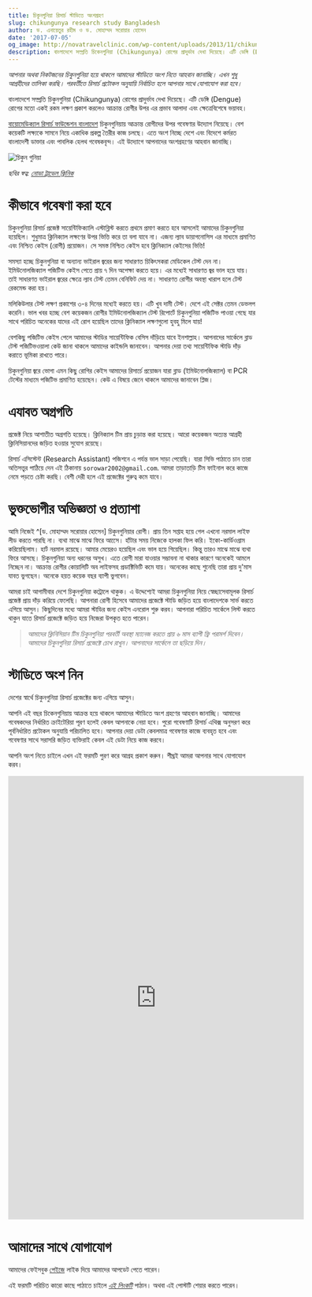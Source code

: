 ```yaml
---
title: চিকুনগুনিয়া রিসার্চ স্টাডিতে অংশগ্রহণ
slug: chikungunya research study Bangladesh
author: ড. এনায়েতুর রহীম ও ড. মোহাম্মদ সরোয়ার হোসেন
date: '2017-07-05'
og_image: http://novatravelclinic.com/wp-content/uploads/2013/11/chikungunya.jpg2_.png
description: বাংলাদেশে সম্প্রতি চিকেনগুনিয়া (Chikungunya) রোগের প্রাদুর্ভাব দেখা দিয়েছে। এটি ডেঙ্গি (Dengue) রোগের মতো একই রকম লক্ষণ প্রকাশ করলেও আক্রান্ত রোগীর উপর এর প্রভাব আলাদা এবং ক্ষেত্রেবিশেষে ভয়াবহ।
---
```


*আপনার অথবা নিকটজনের চিকুনগুনিয়া হয়ে থাকলে আমাদের স্টাডিতে অংশ নিতে আহবান জানাচ্ছি। এখন শুধু আগ্রহীদের তালিকা করছি। পরবর্তীতে রিসার্চ প্রটোকল অনুযায়ি নির্বাচিত হলে আপনার সাথে যোগাযোগ করা হবে।*

বাংলাদেশে সম্প্রতি চিকুনগুনিয়া (Chikungunya) রোগের প্রাদুর্ভাব দেখা দিয়েছে। এটি ডেঙ্গি (Dengue) রোগের মতো একই রকম লক্ষণ প্রকাশ করলেও আক্রান্ত রোগীর উপর এর প্রভাব আলাদা এবং ক্ষেত্রেবিশেষে ভয়াবহ।

[বায়োমেডিক্যাল রিসার্চ ফাউন্ডেশন বাংলাদেশ](http://brfbd.org/) চিকুনগুনিয়ায় আক্রান্ত রোগীদের উপর গবেষণার উদ্যোগ নিয়েছে। বেশ কয়েকটি লক্ষ্যকে সামনে নিয়ে একাধিক প্রকল্প তৈরীর কাজ চলছে। এতে অংশ নিচ্ছে দেশে এবং বিদেশে কর্মরত বাংলাদেশী ডাক্তার এবং পাবলিক হেলথ গবেষকবৃন্দ। এই উদ্যোগে আপনাদের অংশগ্রহণের আহবান জানাচ্ছি।



![চিকুন গুনিয়া](http://novatravelclinic.com/wp-content/uploads/2013/11/chikungunya.jpg2_.png)

*ছবির স্বত্ব: [নোভা ট্রাভেল ক্লিনিক](http://novatravelclinic.com)*


# কীভাবে গবেষণা করা হবে

চিকুনগুনিয়া রিসার্চ প্রজেক্ট সায়েন্টিফিক্যালি এস্টাব্লিস্ট করতে প্রথমে প্রমাণ করতে হবে আসলেই আমাদের চিকুনগুনিয়া হয়েছিল। শুধুমাত্র ক্লিনিক্যাল লক্ষণের উপর ভিত্তি করে তা বলা যাবে না। এজন্য ল্যাব ডায়াগনোসিস এর মাধ্যমে প্রমাণিত এবং নিশ্চিত কেইস (রোগী) প্রয়োজন। সে সমস্ত নিশ্চিত কেইস হবে ক্লিনিক্যাল কেইসের ভিত্তি!

সমস্যা হচ্ছে চিকুনগুনিয়া বা অন্যান্য ভাইরাল জ্বরের জন্য সাধারণত চিকিৎসকরা মেডিকেল টেস্ট দেন না। ইমিউনোলজিক্যাল পজিটিভ কেইস পেতে প্রায় ৭ দিন অপেক্ষা করতে হয়ে। এর মধ্যেই সাধারণত জ্বর ভাল হয়ে যায়। তাই সাধারণত ভাইরাল জ্বরের ক্ষেত্রে ল্যাব টেস্ট তেমন বেনিফিট দেয় না। সাধারণত রোগীর অবস্থা খারাপ হলে টেস্ট রেকমেন্ড করা হয়।

মলিকিউলার টেস্ট লক্ষণ প্রকাশের ৩-৪ দিনের মধ্যেই করতে হয়। এটি খুব দামী টেস্ট। দেশে এই সেক্টর তেমন ডেভলপ করেনি।
ভাল খবর হচ্ছে বেশ কয়েকজন রোগীর ইমিউনোলজিক্যাল টেস্ট রিপোর্টে চিকুনগুনিয়া পজিটিভ পাওয়া গেছে যার সাথে পরিচিত অনেকের যাদের এই রোগ হয়েছিল তাদের ক্লিনিক্যাল লক্ষণগুলো হুবহু মিলে যায়!

বেশকিছু পজিটিভ কেইস পেলে আমাদের স্টাডির সায়েন্টিফিক বেসিস দাঁড়িয়ে যাবে ইনশাল্লাহ। আপনাদের সার্কেলে ব্লাড টেস্ট পজিটিভওয়ালা কেউ জানা থাকলে আমাদের কাইন্ডলি জানাবেন। আপনার দেয়া তথ্য সায়েন্টিফিক স্টাডি দাঁড় করাতে ভূমিকা রাখতে পারে।

চিকুনগুনিয়া জ্বরে ভোগা এমন কিছু রোগির কেইস আমাদের রিসার্চে প্রয়োজন যারা ব্লাড (ইমিউনোলজিক্যাল) বা PCR টেস্টের মাধ্যমে পজিটিভ প্রমাণিত হয়েছেন। কেউ এ বিষয়ে জেনে থাকলে আমাদের জানাবেন প্লিজ।

# এযাবত অগ্রগতি

প্রজেক্ট নিয়ে আশাতীত অগ্রগতি হয়েছে। ক্লিনিক্যাল টিম প্রায় চুড়ান্ত করা হয়েছে। আরো কয়েকজন অত্যন্ত আগ্রহী ক্লিনিসিয়ানদের জড়িত হওয়ার সুযোগ রয়েছে।

রিসার্চ এসিস্টেন্ট (Research Assistant) পজিশনে এ পর্যন্ত ভাল সাড়া পেয়েছি। যারা সিভি পাঠাতে চান তারা অতিসত্ত্বর পাঠিয়ে দেন এই ঠিকানায় `sorowar2002@gmail.com`. আমরা তাড়াতাড়ি টিম ফাইনাল করে কাজে নেমে পড়তে চেষ্টা করছি। বেশী দেরী হলে এই প্রজেক্টের গুরুত্ব কমে যাবে।

# ভুক্তভোগীর অভিজ্ঞতা ও প্রত্যাশা

আমি নিজেই ^[ড. মোহাম্মদ সরোয়ার হোসেন] চিকুনগুনিয়ার রোগী। প্রায় তিন সপ্তাহ হয়ে গেল এখনো নরমাল লাইফ লীড করতে পারছি না। ব্যথা মাঝে মাঝে ফিরে আসেে। হাঁটার সময় নিজেকে হালকা ফিল করি। ইকো-কার্ডিওগ্রাম করিয়েছিলাম। হার্ট নরমাল রয়েছে। আমার মেয়েরও হয়েছিল এবং ভাল হয়ে গিয়েছিল। কিন্তু তারও মাঝে মাঝে ব্যথা ফিরে আসছে। চিকুনগুনিয়া অন্য ধরনের অসুখ। এতে রোগী মারা যাওয়ার সম্ভাবনা না থাকার কারণে অনেকেই আমলে নিচ্ছেন না। আক্রান্ত রোগীর কোয়ালিটি অব লাইফসহ  প্রডাক্টিভিটি কমে যায়। অনেকের কাছে শুনেছি তারা প্রায় দু'মাস যাবত ভুগছেন। অনেকে হয়ত কয়েক বছর ব্যাপী ভুগবেন।

আমরা চাই আগামীবার দেশে চিকুনগুনিয়া কট্রোলে থাকুক। এ উদ্দেশ্যেই আমরা চিকুনগুনিয়া নিয়ে স্বেচ্ছাসেবামূলক রিসার্চ প্রজেক্ট প্রায় দাঁড় করিয়ে ফেলেছি। আপনারা রোগী হিসেবে আমাদের প্রজেক্টে স্টাডি জড়িত হয়ে বাংলাদেশকে সার্ভ করতে এগিয়ে আসুন। কিছুদিনের মধ্যে আমরা স্টাডির জন্য কেইস এনরোল শুরু করব। আপনারা পরিচিত সার্কেলে লিস্ট করতে থাকুন যাতে রিসার্চ প্রজেক্টে জড়িত হয়ে নিজেরা উপকৃত হতে পারেন।

>*আমাদের ক্লিনিসিয়ান টিম চিকুনগুনিয়া পরবর্তী অবস্থা ম্যানেজ করতে প্রায় ৬ মাস ব্যাপী ফ্রি পরামর্শ দিবেন। আমাদের চিকুনগুনিয়া রিসার্চ প্রজেক্টে চোখ রাখুন। আপনাদের সার্কেলে তা ছড়িয়ে দিন।*

# স্টাডিতে অংশ নিন

দেশের স্বার্থে চিকুনগুনিয়া রিসার্চ প্রজেক্টের জন্য এগিয়ে আসুন।

আপনি এই বছর চিকেনগুনিয়ায় আক্রন্ত হয়ে থাকলে আমাদের স্টাডিতে অংশ গ্রহণের আহবান জানাচ্ছি। আমাদের গবেষকদের নির্ধারিত ক্রাইটেরিয়া পূরণ হলেই কেবল আপনাকে নেয়া হবে। পুরো গবেষণাটি রিসার্চ এথিক্স অনুসরণ করে পূর্বনির্ধারিত প্রটোকল অনুযায়ি পরিচালিত হবে। আপনার দেয়া ডেটা কেবলমাত্র গবেষণার কাজে ব্যবহৃত হবে এবং গবেষণার সাথে সরাসরি জড়িত ব্যক্তিরাই কেবল এই ডেটা নিয়ে কাজ করবে।

আপনি অংশ নিতে চাইলে এখন এই ফরমটি পুরণ করে আগ্রহ প্রকাশ করুন। শীঘ্রই আমরা আপনার সাথে যোগাযোগ করব।

<iframe src="https://docs.google.com/forms/d/e/1FAIpQLSe06Ax3wepaTWUuo5sA-pzD1WUu8687Ry1g_F2csAtOYCprxA/viewform?embedded=true" width="600" height="900" frameborder="0" marginheight="0" marginwidth="0">Loading...</iframe>

# আমাদের সাথে যোগাযোগ

আমাদের ফেইসবুক [পেইজে](https://www.facebook.com/ChikungunyaResearch/) লাইক দিয়ে আমাদের আপডেট পেতে পারেন।

এই ফরমটি পরিচিত কারো কাছে পাঠাতে চাইলে [*এই লিংকটি*](https://goo.gl/forms/vkl9hVOiAJOhcwgA2) পাঠান। অথবা এই পোস্টটি শেয়ার করতে পারেন।
